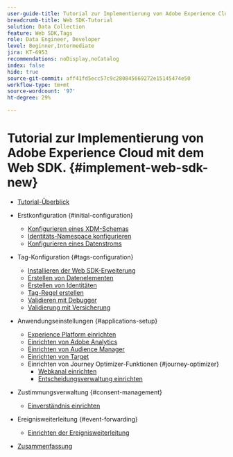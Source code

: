 ```yaml
---
user-guide-title: Tutorial zur Implementierung von Adobe Experience Cloud mit Web SDK
breadcrumb-title: Web SDK-Tutorial
solution: Data Collection
feature: Web SDK,Tags
role: Data Engineer, Developer
level: Beginner,Intermediate
jira: KT-6953
recommendations: noDisplay,noCatalog
index: false
hide: true
source-git-commit: aff41fd5ecc57c9c280845669272e15145474e50
workflow-type: tm+mt
source-wordcount: '97'
ht-degree: 29%

---
```



# Tutorial zur Implementierung von Adobe Experience Cloud mit dem Web SDK. {#implement-web-sdk-new}

+ [Tutorial-Überblick](overview.md)
+ Erstkonfiguration {#initial-configuration}
   + [Konfigurieren eines XDM-Schemas](configure-schemas.md)
   + [Identitäts-Namespace konfigurieren](configure-identities.md)
   + [Konfigurieren eines Datenstroms](configure-datastream.md)

+ Tag-Konfiguration {#tags-configuration}
   + [Installieren der Web SDK-Erweiterung](install-web-sdk.md)
   + [Erstellen von Datenelementen](create-data-elements.md)
   + [Erstellen von Identitäten](create-identities.md)
   + [Tag-Regel erstellen](create-tag-rule.md)
   + [Validieren mit Debugger](validate-with-debugger.md)
   + [Validierung mit Versicherung](validate-with-assurance.md)

+ Anwendungseinstellungen {#applications-setup}
   + [Experience Platform einrichten](setup-experience-platform.md)
   + [Einrichten von Adobe Analytics](setup-analytics.md)
   + [Einrichten von Audience Manager](setup-audience-manager.md)
   + [Einrichten von Target](setup-target.md)
   + Einrichten von Journey Optimizer-Funktionen {#journey-optimizer}
      + [Webkanal einrichten](journey-optimizer/setup-web-channel.md)
      + [Entscheidungsverwaltung einrichten](journey-optimizer/setup-decision-management.md)

+ Zustimmungsverwaltung {#consent-management}
   + [Einverständnis einrichten](setup-consent.md)

+ Ereignisweiterleitung {#event-forwarding}
   + [Einrichten der Ereignisweiterleitung](setup-event-forwarding.md)

+ [Zusammenfassung](conclusion.md)

